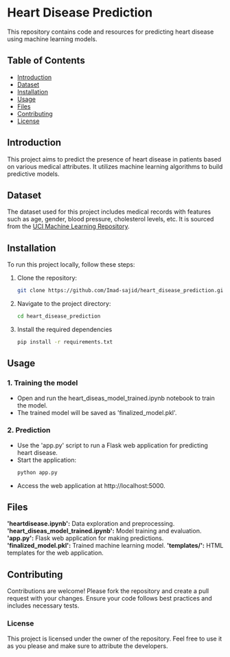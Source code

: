 # Heart Disease Prediction

This repository contains code and resources for predicting heart disease using machine learning models.

## Table of Contents
- [Introduction](#introduction)
- [Dataset](#dataset)
- [Installation](#installation)
- [Usage](#usage)
- [Files](#files)
- [Contributing](#contributing)
- [License](#license)

## Introduction
This project aims to predict the presence of heart disease in patients based on various medical attributes. It utilizes machine learning algorithms to build predictive models.

## Dataset
The dataset used for this project includes medical records with features such as age, gender, blood pressure, cholesterol levels, etc. It is sourced from the [UCI Machine Learning Repository](https://archive.ics.uci.edu/ml/datasets/Heart+Disease).

## Installation
To run this project locally, follow these steps:
1. Clone the repository:
   ```bash
   git clone https://github.com/Imad-sajid/heart_disease_prediction.git
2. Navigate to the project directory:
   ```bash
   cd heart_disease_prediction
3. Install the required dependencies
   ```bash
   pip install -r requirements.txt
## Usage
### 1. Training the model
   - Open and run the heart_diseas_model_trained.ipynb notebook to train the model.
   - The trained model will be saved as 'finalized_model.pkl'.
### 2. Prediction
   - Use the 'app.py' script to run a Flask web application for predicting heart disease.
   - Start the application:
     ```bash
     python app.py
   - Access the web application at http://localhost:5000.


## Files
**'heartdisease.ipynb':** Data exploration and preprocessing.
**'heart_diseas_model_trained.ipynb':** Model training and evaluation.
**'app.py':** Flask web application for making predictions.
**'finalized_model.pkl':** Trained machine learning model.
**'templates/':** HTML templates for the web application.

## Contributing
Contributions are welcome! Please fork the repository and create a pull request with your changes. Ensure your code follows best practices and includes necessary tests.

### License
This project is licensed under the owner of the repository. Feel free to use it as you please and make sure to attribute the developers.
